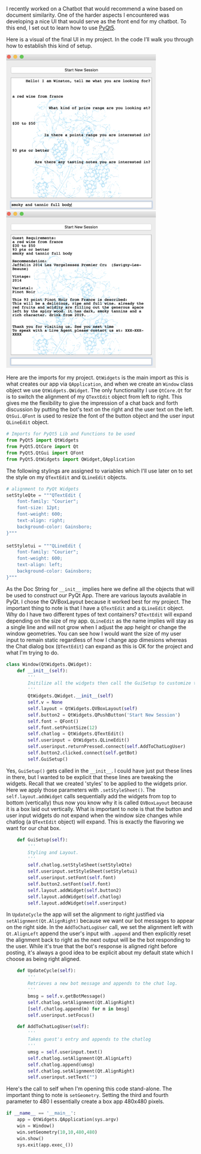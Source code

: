 
I recently worked on a Chatbot that would recommend a wine based on document similarity. One of the harder aspects I encountered was developing a nice UI that would serve as the front end for my chatbot. To this end, I set out to learn how to use [PyQt5](https://pypi.org/project/PyQt5/).

Here is a visual of the final UI in my project. In the code I’ll walk you through how to establish this kind of setup.

<img src="/images/winebot1.png" width="400"> <img src="/images/winebot2.png" width="400">

Here are the imports for my project. `QtWidgets` is the main import as this is what creates our app via `QApplication`, and when we create an `Window` class object we use `QtWidgets.QWidget`. The only functionality I use `QtCore.Qt` for is to switch the alignment of my `QTextEdit` object from left to right. This gives me the flexibility to give the impression of a chat back and forth discussion by putting the bot's text on the right and the user text on the left. `QtGui.QFont` is used to resize the font of the button object and the user input `QLineEdit` object.


```python
# Imports for PyQt5 Lib and Functions to be used
from PyQt5 import QtWidgets
from PyQt5.QtCore import Qt
from PyQt5.QtGui import QFont
from PyQt5.QtWidgets import QWidget,QApplication
```

The following stylings are assigned to variables which I'll use later on to set the style on my `QTextEdit` and `QLineEdit` objects.


```python
# alignment to PyQt Widgets
setStyleQte = """QTextEdit {
    font-family: "Courier"; 
    font-size: 12pt; 
    font-weight: 600; 
    text-align: right;
    background-color: Gainsboro;
}"""

setStyletui = """QLineEdit {
    font-family: "Courier";
    font-weight: 600; 
    text-align: left;
    background-color: Gainsboro;
}"""
```

As the Doc String for `__init__` implies here we define all the objects that will be used to construct our PyQt App. There are various layouts available in PyQt. I chose the QVBoxLayout because it worked best for my project. The important thing to note is that I have a `QTextEdit` and a `QLineEdit` object. Why do I have two different types of text containers? `QTextEdit` will expand depending on the size of my app. `QLineEdit` as the name implies will stay as a single line and will not grow when I adjust the app height or change the window geometries. You can see how I would want the size of my user input to remain static regardless of how I change app dimesions whereas the Chat dialog box (`QTextEdit`) can expand as this is OK for the project and what I'm trying to do.


```python
class Window(QtWidgets.QWidget):
    def __init__(self):
        '''
        Initilize all the widgets then call the GuiSetup to customize them
        '''
        QtWidgets.QWidget.__init__(self)
        self.v = None
        self.layout = QtWidgets.QVBoxLayout(self)
        self.button2 = QtWidgets.QPushButton('Start New Session')
        self.font = QFont()
        self.font.setPointSize(12)
        self.chatlog = QtWidgets.QTextEdit()
        self.userinput = QtWidgets.QLineEdit()
        self.userinput.returnPressed.connect(self.AddToChatLogUser)
        self.button2.clicked.connect(self.getBot)
        self.GuiSetup()
```

Yes, `GuiSetup()` gets called in the `__init__`. I could have just put these lines in there, but I wanted to be explicit that these lines are tweaking the widgets. Recall that we created 'styles' to be applied to the widgets prior. Here we apply those parameters with `.setStyleSheet()`. The `self.layout.addWidget` calls sequentially add the widgets from top to bottom (vertically) thus now you know why it is called `QVBoxLayout` because it is a box laid out vertically. What is important to note is that the button and user input widgets do not expand when the window size changes while chatlog (a `QTextEdit` object) will expand. This is exactly the flavoring we want for our chat box.


```python
    def GuiSetup(self):
        '''
        Styling and Layout.
        '''
        self.chatlog.setStyleSheet(setStyleQte)
        self.userinput.setStyleSheet(setStyletui)
        self.userinput.setFont(self.font)
        self.button2.setFont(self.font)
        self.layout.addWidget(self.button2)
        self.layout.addWidget(self.chatlog)
        self.layout.addWidget(self.userinput)
```

In `UpdateCycle` the app will set the alignment to right justified via `setAlignment(Qt.AlignRight)` because we want our bot messages to appear on the right side. In the `AddToChatLogUser` call, we set the alignment left with `Qt.AlignLeft` append the user's input with `.append` and then explicitly reset the alignment back to right as the next output will be the bot responding to the user. While it's true that the bot's response is aligned right before posting, it's always a good idea to be explicit about my default state which I choose as being right aligned.


```python
    def UpdateCycle(self):
        '''
        Retrieves a new bot message and appends to the chat log.
        '''
        bmsg = self.v.getBotMessage()
        self.chatlog.setAlignment(Qt.AlignRight)
        [self.chatlog.append(m) for m in bmsg]
        self.userinput.setFocus()
```


```python
    def AddToChatLogUser(self):
        '''
        Takes guest's entry and appends to the chatlog
        '''
        umsg = self.userinput.text()
        self.chatlog.setAlignment(Qt.AlignLeft)
        self.chatlog.append(umsg)
        self.chatlog.setAlignment(Qt.AlignRight)
        self.userinput.setText("")
```

Here's the call to self when I'm opening this code stand-alone. The important thing to note is `setGeometry`. Setting the third and fourth parameter to 480 I essentially create a box app 480x480 pixels.


```python
if __name__ == '__main__':
    app = QtWidgets.QApplication(sys.argv)
    win = Window()
    win.setGeometry(10,10,480,480)
    win.show()
    sys.exit(app.exec_())
```
